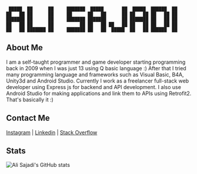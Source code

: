 ```
 █████  ██      ██     ███████  █████       ██  █████  ██████  ██ 
██   ██ ██      ██     ██      ██   ██      ██ ██   ██ ██   ██ ██ 
███████ ██      ██     ███████ ███████      ██ ███████ ██   ██ ██ 
██   ██ ██      ██          ██ ██   ██ ██   ██ ██   ██ ██   ██ ██ 
██   ██ ███████ ██     ███████ ██   ██  █████  ██   ██ ██████  ██ 
```
## About Me
I am a self-taught programmer and game developer starting programming back in 2009 when I was just 13 using Q basic language :) After that I tried many programming language and frameworks such as Visual Basic, B4A, Unity3d and Android Studio. Currently I work as a freelancer full-stack web developer using Express js for backend and API development. I also use Android Studio for making applications and link them to APIs using Retrofit2. That's basically it :)

## Contact Me
[Instagram](https://instagram.com/unitycorn_ir) | [Linkedin](https://www.linkedin.com/in/asajadi84) | [Stack Overflow](https://stackoverflow.com/users/6306928/ali-sajadi)

## Stats
![Ali Sajadi's GitHub stats](https://github-readme-stats.vercel.app/api?username=asajadi84&show_icons=true)
